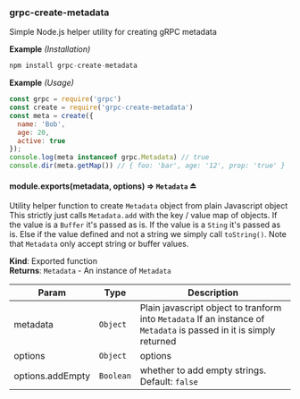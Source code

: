 <a name="module_grpc-create-metadata"></a>

### grpc-create-metadata
Simple Node.js helper utility for creating gRPC metadata

**Example** *(Installation)*  
```js
npm install grpc-create-metadata
```
**Example** *(Usage)*  
```js
const grpc = require('grpc')
const create = require('grpc-create-metadata')
const meta = create({
  name: 'Bob',
  age: 20,
  active: true
});
console.log(meta instanceof grpc.Metadata) // true
console.dir(meta.getMap()) // { foo: 'bar', age: '12', prop: 'true' }
```
<a name="exp_module_grpc-create-metadata--module.exports"></a>

#### module.exports(metadata, options) ⇒ <code>Metadata</code> ⏏
Utility helper function to create <code>Metadata</code> object from plain Javascript object
This strictly just calls <code>Metadata.add</code> with the key / value map of objects.
If the value is a <code>Buffer</code> it's passed as is.
If the value is a <code>Sting</code> it's passed as is.
Else if the value defined and not a string we simply call <code>toString()</code>.
Note that <code>Metadata</code> only accept string or buffer values.

**Kind**: Exported function  
**Returns**: <code>Metadata</code> - An instance of <code>Metadata</code>  

| Param | Type | Description |
| --- | --- | --- |
| metadata | <code>Object</code> | Plain javascript object to tranform into <code>Metadata</code>                           If an instance of <code>Metadata</code> is passed in it is simply returned |
| options | <code>Object</code> | options |
| options.addEmpty | <code>Boolean</code> | whether to add empty strings. Default: <code>false</code> |

